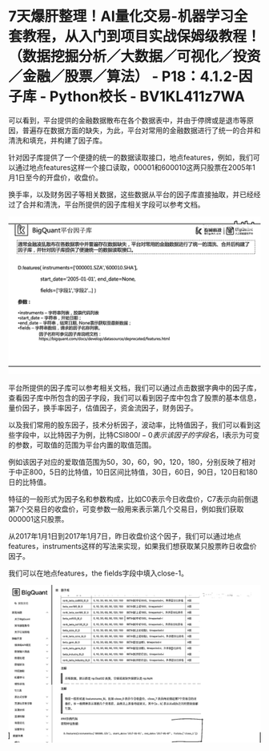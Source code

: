 # 7天爆肝整理！AI量化交易-机器学习全套教程，从入门到项目实战保姆级教程！（数据挖掘分析／大数据／可视化／投资／金融／股票／算法） - P18：4.1.2-因子库 - Python校长 - BV1KL411z7WA

可以看到，平台提供的金融数据散布在各个数据表中，并由于停牌或是退市等原因，普遍存在数据方面的缺失，为此，平台对常用的金融数据进行了统一的合并和清洗和填充，并构建了因子库。

针对因子库提供了一个便捷的统一的数据读取接口，地点features，例如，我们可以通过地点features这样一个接口读取，00001和600010这两只股票在2005年1月1日至今的开盘价，收盘价。

换手率，以及财务因子等相关数据，这些数据从平台的因子库直接抽取，并已经经过了合并和清洗，平台所提供的因子库相关字段可以参考文档。

![](img/c464d766962d7d63027c0850cecc5b09_1.png)

平台所提供的因子库可以参考相关文档，我们可以通过点击数据字典中的因子库，查看因子库中所包含的因子字段，我们可以看到因子库中包含了股票的基本信息，量价因子，换手率因子，估值因子，资金流因子，财务因子。

以及我们常用的股东因子，技术分析因子，波动率，比特值因子，我们可以看到这些字段中，以比特因子为例，比特CSI800$I-0表示该因子的字段名，$I表示为可变的参数，可取值的范围为平台内置的取值范围。

例如该因子对应的爱取值范围为50，30，60，90，120，180，分别反映了相对于中正800，5日的比特值，10日区间比特值，30日，60日，90日，120日和180日的比特值。

特征的一般形式为因子名和参数构成，比如C0表示今日收盘价，C7表示向前倒退第7个交易日的收盘价，可变参数一般用来表示第几个交易日，例如我们获取000001这只股票。

从2017年1月1日到2017年1月7日，昨日收盘价这个因子，我们可以通过地点features，instruments这样的写法来实现，如果我们想获取某只股票昨日收盘价因子。

我们可以在地点features，the fields字段中填入close-1。

![](img/c464d766962d7d63027c0850cecc5b09_3.png)
